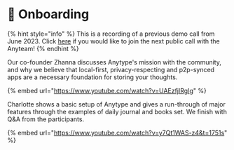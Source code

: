 # 🎇 Onboarding

{% hint style="info" %}
This is a recording of a previous demo call from June 2023. Click [here](https://lu.ma/anytype) if you would like to join the next public call with the Anyteam!
{% endhint %}

Our co-founder Zhanna discusses Anytype's mission with the community, and why we believe that local-first, privacy-respecting and p2p-synced apps are a necessary foundation for storing your thoughts.

{% embed url="https://www.youtube.com/watch?v=UAEzfjIRgIg" %}

Charlotte shows a basic setup of Anytype and gives a run-through of major features through the examples of daily journal and books set. We finish with Q\&A from the participants.

{% embed url="https://www.youtube.com/watch?v=y7Qt1WAS-z4&t=1751s" %}
